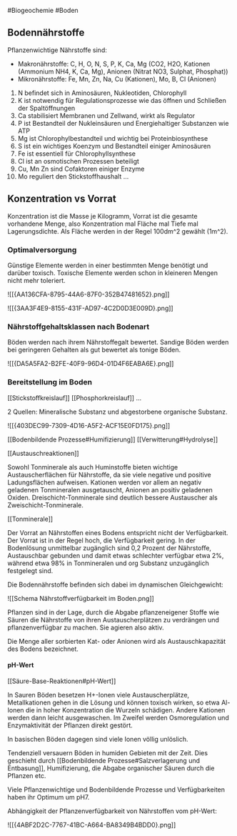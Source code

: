 #Biogeochemie #Boden

## Bodennährstoffe

Pflanzenwichtige Nährstoffe sind:
- Makronährstoffe: C, H, O, N, S, P, K, Ca, Mg (CO2, H2O, Kationen (Ammonium NH4, K, Ca, Mg), Anionen (Nitrat NO3, Sulphat, Phosphat))
- Mikronährstoffe: Fe, Mn, Zn, Na, Cu (Kationen), Mo, B, Cl (Anionen)

1. N befindet sich in Aminosäuren, Nukleotiden, Chlorophyll
2. K ist notwendig für Regulationsprozesse wie das öffnen und Schließen der Spaltöffnungen
3. Ca stabilisiert Membranen und Zellwand, wirkt als Regulator
4. P ist Bestandteil der Nukleinsäuren und Energiehaltiger Substanzen wie ATP
5. Mg ist Chlorophylbestandteil und wichtig bei Proteinbiosynthese
6. S ist ein wichtiges Koenzym und Bestandteil einiger Aminosäuren
7. Fe ist essentiell für Chlorophyllsynthese
8. Cl ist an osmotischen Prozessen beteiligt
9. Cu, Mn Zn sind Cofaktoren einiger Enzyme
10. Mo reguliert den Stickstoffhaushalt
...

## Konzentration vs Vorrat

Konzentration ist die Masse je Kilogramm, Vorrat ist die gesamte vorhandene Menge, also Konzentration mal Fläche mal Tiefe mal Lagerungsdichte. Als Fläche werden in der Regel 100dm^2 gewählt (1m^2).

### Optimalversorgung

Günstige Elemente werden in einer bestimmten Menge benötigt und darüber toxisch. Toxische Elemente werden schon in kleineren Mengen nicht mehr toleriert.

![[{AA136CFA-8795-44A6-87F0-352B47481652}.png]]

![[{3AA3F4E9-8155-431F-AD97-4C2D0D3E009D}.png]]

### Nährstoffgehaltsklassen nach Bodenart

Böden werden nach ihrem Nährstoffegalt bewertet. Sandige Böden werden bei geringeren Gehalten als gut bewertet als tonige Böden.

![[{DA5A5FA2-B2FE-40F9-96D4-01D4F6EABA6E}.png]]

### Bereitstellung im Boden

[[Stickstoffkreislauf]] [[Phosphorkreislauf]] ...

2 Quellen: Mineralische Substanz und abgestorbene organische Substanz.

![[{403DEC99-7309-4D16-A5F2-ACF15E0FD175}.png]]

[[Bodenbildende Prozesse#Humifizierung]] [[Verwitterung#Hydrolyse]]

[[Austauschreaktionen]]

Sowohl Tonminerale als auch Huminstoffe bieten wichtige Austauscherflächen für Nährstoffe, da sie viele negative und positive Ladungsflächen aufweisen. Kationen werden vor allem an negativ geladenen Tonmineralen ausgetauscht, Anionen an positiv geladenen Oxiden. Dreischicht-Tonminerale sind deutlich bessere Austauscher als Zweischicht-Tonminerale.

[[Tonminerale]]

Der Vorrat an Nährstoffen eines Bodens entspricht nicht der Verfügbarkeit. Der Vorrat ist in der Regel hoch, die Verfügbarkeit gering.
In der Bodenlösung unmittelbar zugänglich sind 0,2 Prozent der Nährstoffe, Austauschbar gebunden und damit etwas schlechter verfügbar etwa 2%, während etwa 98% in Tonmineralen und org Substanz unzugänglich festgelegt sind.

Die Bodennährstoffe befinden sich dabei im dynamischen Gleichgewicht:

![[Schema Nährstoffverfügbarkeit im Boden.png]]

Pflanzen sind in der Lage, durch die Abgabe pflanzeneigener Stoffe wie Säuren die Nährstoffe von ihren Austauscherplätzen zu verdrängen und pflanzenverfügbar zu machen. Sie agieren also aktiv.

Die Menge aller sorbierten Kat- oder Anionen wird als Austauschkapazität des Bodens bezeichnet.

#### pH-Wert

[[Säure-Base-Reaktionen#pH-Wert]]

In Sauren Böden besetzen H+-Ionen viele Austauscherplätze, Metallkationen gehen in die Lösung und können toxisch wirken, so etwa Al-Ionen die in hoher Konzentration die Wurzeln schädigen. Andere Kationen werden dann leicht ausgewaschen. Im Zweifel werden Osmoregulation und Enzymaktivität der Pflanzen direkt gestört. 

In basischen Böden dagegen sind viele Ionen völlig unlöslich.

Tendenziell versauern Böden in humiden Gebieten mit der Zeit. Dies geschieht durch
[[Bodenbildende Prozesse#Salzverlagerung und Entbasung]], Humifizierung, die Abgabe organischer Säuren durch die Pflanzen etc.

Viele Pflanzenwichtige und Bodenbildende Prozesse und Verfügbarkeiten haben ihr Optimum um pH7.

Abhängigkeit der Pflanzenverfügbarkeit von Nährstoffen vom pH-Wert:

![[{4ABF2D2C-7767-41BC-A664-BA8349B4BDD0}.png]]